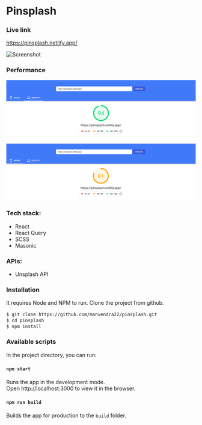 # Pinsplash

### Live link
https://pinsplash.netlify.app/

![Screenshot](https://res.cloudinary.com/dracarys/image/upload/pinsplash.png)

### Performance

![Screenshot](/misc/pagespeed_insights_desktop.png)

![Screenshot](/misc/pagespeed_insights_mobile.png)

### Tech stack:
- React
- React Query
- SCSS
- Masonic

### APIs:

- Unsplash API

### Installation
It requires Node and NPM to run.
Clone the project from github.

    $ git clone https://github.com/manvendra22/pinsplash.git
    $ cd pinsplash
    $ npm install

### Available scripts
In the project directory, you can run:

#### `npm start`
Runs the app in the development mode.<br />
Open http://localhost:3000 to view it in the browser.

#### `npm run build`
Builds the app for production to the `build` folder.

